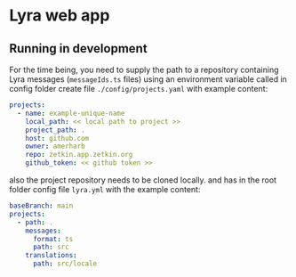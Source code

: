 # Lyra web app

## Running in development

For the time being, you need to supply the path to a repository containing
Lyra messages (`messageIds.ts` files) using an environment variable called
in config folder create file `./config/projects.yaml` with example content:

```yaml
projects:
  - name: example-unique-name
    local_path: << local path to project >>
    project_path: .
    host: github.com
    owner: amerharb
    repo: zetkin.app.zetkin.org
    github_token: << github token >>
```

also the project repository needs to be cloned locally. and has in the root folder config file `lyra.yml` with the
example content:

```yaml
baseBranch: main
projects:
  - path: .
    messages:
      format: ts
      path: src
    translations:
      path: src/locale
```
